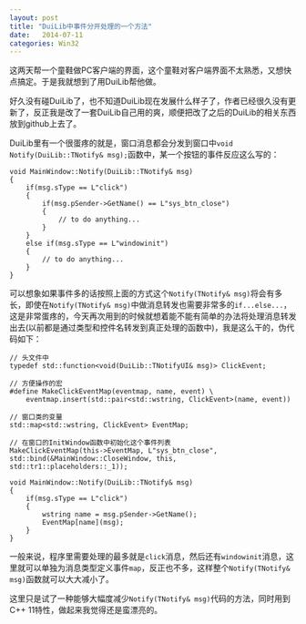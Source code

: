 ```yaml
---
layout: post
title: "DuiLib中事件分开处理的一个方法"
date:   2014-07-11
categories: Win32
---
```


这两天帮一个童鞋做PC客户端的界面，这个童鞋对客户端界面不太熟悉，又想快点搞定。于是我就想到了用DuiLib帮他做。

好久没有碰DuiLib了，也不知道DuiLib现在发展什么样子了，作者已经很久没有更新了，反正我是改了一套DuiLib自己用的爽，顺便把改了之后的DuiLib的相关东西放到github上去了。

DuiLib里有一个很蛋疼的就是，窗口消息都会分发到窗口中```void Notify(DuiLib::TNotify& msg);```函数中，某一个按钮的事件反应这么写的：  

    void MainWindow::Notify(DuiLib::TNotify& msg)
    {
    	if(msg.sType == L"click")
    	{
    		if(msg.pSender->GetName() == L"sys_btn_close")
    		{
    			// to do anything...
    		}
    	}
    	else if(msg.sType == L"windowinit")
    	{
    		// to do anything...
    	}
    }

可以想象如果事件多的话按照上面的方式这个```Notify(TNotify& msg)```将会有多长，即使在```Notify(TNotify& msg)```中做消息转发也需要非常多的```if...else...```，这是非常蛋疼的，今天再次用到的时候就想着能不能有简单的办法将处理消息转发出去(以前都是通过类型和控件名转发到真正处理的函数中)，我是这么干的，伪代码如下：   

    // 头文件中
    typedef std::function<void(DuiLib::TNotifyUI& msg)> ClickEvent;
    
    // 方便操作的宏
    #define MakeClickEventMap(eventmap, name, event) \
    	eventmap.insert(std::pair<std::wstring, ClickEvent>(name, event))
    
    // 窗口类的变量
    std::map<std::wstring, ClickEvent> EventMap;
    
    // 在窗口的InitWindow函数中初始化这个事件列表
    MakeClickEventMap(this->EventMap, L"sys_btn_close", std::bind(&MainWindow::CloseWindow, this, std::tr1::placeholders::_1));
    
    void MainWindow::Notify(DuiLib::TNotify& msg)
    {
    	if(msg.sType == L"click")
    	{
    		wstring name = msg.pSender->GetName();
    		EventMap[name](msg);
    	}
    }

一般来说，程序里需要处理的最多就是```click```消息，然后还有```windowinit```消息，这里就可以单独为消息类型定义事件```map```，反正也不多，这样整个```Notify(TNotify& msg)```函数就可以大大减小了。

这里只是试了一种能够大幅度减少```Notify(TNotify& msg)```代码的方法，同时用到C++ 11特性，做起来我觉得还是蛮漂亮的。